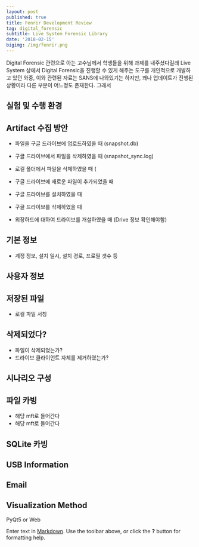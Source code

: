 ```yaml
---
layout: post
published: true
title: Fenrir Development Review
tag: digital_forensic
subtitle: Live System Forensic Library
date: '2018-02-15'
bigimg: /img/fenrir.png 
---
```

Digital Forensic 관련으로 아는 고수님께서 학생들을 위해 과제를 내주셨다길래 Live System 상에서 Digital Forensic을 진행할 수 있게 해주는 도구를 개인적으로 개발하고 있던 와중, 이와 관련된 자료는 SANS에 나와있기는 하지만, 꽤나 업데이트가 진행된 상황이라 다른 부분이 어느정도 존재한다. 그래서 

## 실험 및 수행 환경

## Artifact 수집 방안

- 파일을 구글 드라이브에 업로드하였을 때 (snapshot.db)
- 구글 드라이브에서 파일을 삭제하였을 때 (snapshot_sync.log)
- 로컬 폴더에서 파일을 삭제하였을 때 (
- 구글 드라이브에 새로운 파일이 추가되었을 때
- 구글 드라이브를 설치하였을 때
- 구글 드라이브를 삭제하였을 때

- 외장하드에 대하여 드라이브를 개설하였을 때 (Drive 정보 확인해야함)

## 기본 정보

- 계정 정보, 설치 일시, 설치 경로, 프로필 갯수 등

## 사용자 정보



## 저장된 파일

- 로컬 파일 서칭

## 삭제되었다?

- 파일이 삭제되었는가?
- 드라이브 클라이언트 자체를 제거하였는가?

## 시나리오 구성


## 파일 카빙

- 해당 mft로 들어간다
- 해당 mft로 들어간다

## SQLite 카빙

## USB Information

## Email

## Visualization Method

PyQt5 or Web

Enter text in [Markdown](http://daringfireball.net/projects/markdown/). Use the toolbar above, or click the **?** button for formatting help.
